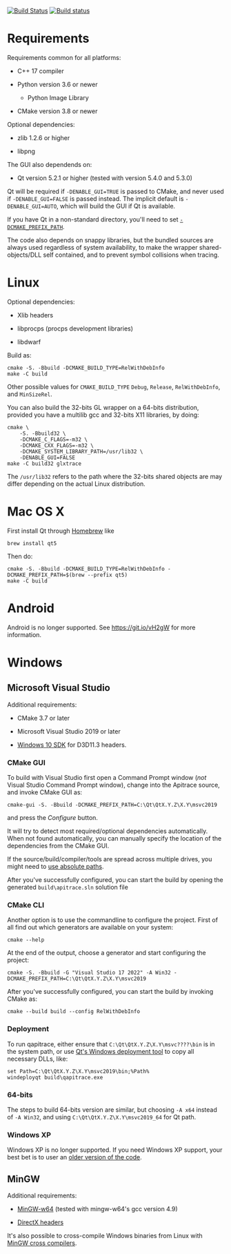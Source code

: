 [![Build Status](https://github.com/apitrace/apitrace/actions/workflows/build.yml/badge.svg?branch=master)](https://github.com/apitrace/apitrace/actions/workflows/build.yml)
[![Build status](https://ci.appveyor.com/api/projects/status/5da6kauyfvclv6y0/branch/master?svg=true)](https://ci.appveyor.com/project/jrfonseca/apitrace/branch/master)


# Requirements #

Requirements common for all platforms:

* C++ 17 compiler

* Python version 3.6 or newer

  * Python Image Library

* CMake version 3.8 or newer

Optional dependencies:

* zlib 1.2.6 or higher

* libpng

The GUI also dependends on:

* Qt version 5.2.1 or higher (tested with version 5.4.0 and 5.3.0)

Qt will be required if `-DENABLE_GUI=TRUE` is passed to CMake, and never used
if `-DENABLE_GUI=FALSE` is passed instead.  The implicit default is
`-DENABLE_GUI=AUTO`, which will build the GUI if Qt is available.

If you have Qt in a non-standard directory, you'll need to set
[`-DCMAKE_PREFIX_PATH`](https://doc.qt.io/qt-5/cmake-manual.html).


The code also depends on snappy libraries, but the bundled sources are always
used regardless of system availability, to make the wrapper shared-objects/DLL
self contained, and to prevent symbol collisions when tracing.


# Linux #

Optional dependencies:

* Xlib headers

* libprocps (procps development libraries)

* libdwarf

Build as:

    cmake -S. -Bbuild -DCMAKE_BUILD_TYPE=RelWithDebInfo
    make -C build

Other possible values for `CMAKE_BUILD_TYPE` `Debug`, `Release`,
`RelWithDebInfo`, and `MinSizeRel`.

You can also build the 32-bits GL wrapper on a 64-bits distribution, provided
you have a multilib gcc and 32-bits X11 libraries, by doing:

    cmake \
        -S. -Bbuild32 \
        -DCMAKE_C_FLAGS=-m32 \
        -DCMAKE_CXX_FLAGS=-m32 \
        -DCMAKE_SYSTEM_LIBRARY_PATH=/usr/lib32 \
        -DENABLE_GUI=FALSE
    make -C build32 glxtrace

The `/usr/lib32` refers to the path where the 32-bits shared objects are may
differ depending on the actual Linux distribution.


# Mac OS X #

First install Qt through [Homebrew](https://brew.sh/) like

    brew install qt5

Then do:

    cmake -S. -Bbuild -DCMAKE_BUILD_TYPE=RelWithDebInfo -DCMAKE_PREFIX_PATH=$(brew --prefix qt5)
    make -C build


# Android #

Android is no longer supported.  See https://git.io/vH2gW for more information.


# Windows #

## Microsoft Visual Studio ##

Additional requirements:

* CMake 3.7 or later

* Microsoft Visual Studio 2019 or later

* [Windows 10 SDK](https://dev.windows.com/en-us/downloads/windows-10-sdk)
  for D3D11.3 headers.

### CMake GUI ###

To build with Visual Studio first open a Command Prompt window (*not* Visual
Studio Command Prompt window), change into the Apitrace source, and invoke
CMake GUI as:

    cmake-gui -S. -Bbuild -DCMAKE_PREFIX_PATH=C:\Qt\QtX.Y.Z\X.Y\msvc2019

and press the _Configure_ button.

It will try to detect most required/optional dependencies automatically.  When
not found automatically, you can manually specify the location of the
dependencies from the CMake GUI.

If the source/build/compiler/tools are spread across multiple drives, you might
need to [use absolute paths](https://github.com/apitrace/apitrace/issues/352).

After you've successfully configured, you can start the build by opening the
generated `build\apitrace.sln` solution file

### CMake CLI ###

Another option is to use the commandline to configure the project. First of all find out which
generators are available on your system:

    cmake --help

At the end of the output, choose a generator and start configuring the project:

    cmake -S. -Bbuild -G "Visual Studio 17 2022" -A Win32 -DCMAKE_PREFIX_PATH=C:\Qt\QtX.Y.Z\X.Y\msvc2019

After you've successfully configured, you can start the build by invoking CMake as:

    cmake --build build --config RelWithDebInfo

### Deployment ###

To run qapitrace, either ensure that `C:\Qt\QtX.Y.Z\X.Y\msvc????\bin` is in the system path, or use
[Qt's Windows deployment tool](https://doc.qt.io/qt-5/windows-deployment.html#the-windows-deployment-tool)
to copy all necessary DLLs, like:

    set Path=C:\Qt\QtX.Y.Z\X.Y\msvc2019\bin;%Path%
    windeployqt build\qapitrace.exe

### 64-bits ###

The steps to build 64-bits version are similar, but choosing `-A x64` instead
of `-A Win32`, and using `C:\Qt\QtX.Y.Z\X.Y\msvc2019_64` for Qt path.

### Windows XP ###

Windows XP is no longer supported.  If you need Windows XP support, your best
bet is to user an [older version of the code](https://github.com/apitrace/apitrace/tree/windows-xp).

## MinGW ##

Additional requirements:

* [MinGW-w64](https://www.mingw-w64.org/) (tested with mingw-w64's gcc version 4.9)

* [DirectX headers](https://github.com/apitrace/dxsdk)

It's also possible to cross-compile Windows binaries from Linux with
[MinGW cross compilers](https://gitlab.kitware.com/cmake/community/-/wikis/doc/cmake/cross_compiling/Mingw).

